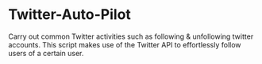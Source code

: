 # Twitter-Auto-Pilot
Carry out common Twitter activities such as following &amp; unfollowing twitter accounts. This script makes use of the Twitter API to effortlessly follow users of a certain user. 
